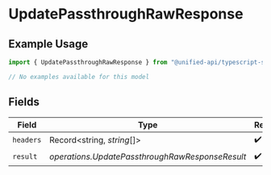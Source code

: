 # UpdatePassthroughRawResponse

## Example Usage

```typescript
import { UpdatePassthroughRawResponse } from "@unified-api/typescript-sdk/sdk/models/operations";

// No examples available for this model
```

## Fields

| Field                                           | Type                                            | Required                                        | Description                                     |
| ----------------------------------------------- | ----------------------------------------------- | ----------------------------------------------- | ----------------------------------------------- |
| `headers`                                       | Record<string, *string*[]>                      | :heavy_check_mark:                              | N/A                                             |
| `result`                                        | *operations.UpdatePassthroughRawResponseResult* | :heavy_check_mark:                              | N/A                                             |